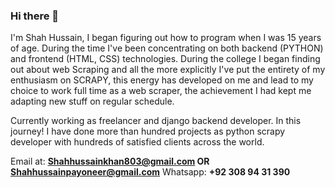 ### Hi there 👋

<!--
**Shah13079/shah13079** is a ✨ _special_ ✨ repository because its `README.md` (this file) appears on your GitHub profile. -->


I'm Shah Hussain, I began figuring out how to program when I was 15 years of age. During the time I've been concentrating on both backend (PYTHON) and frontend (HTML, CSS) technologies. During the college I began finding out about web Scraping and all the more explicitly I've put the entirety of my enthusiasm on SCRAPY, this energy has developed on me and lead to my choice to work full time as a web scraper, the achievement I had kept me adapting new stuff on regular schedule.

Currently working as freelancer and django backend developer. In this journey! I have done more than hundred projects as python scrapy developer with hundreds of satisfied clients across the world.

Email at: **Shahhussainkhan803@gmail.com OR
        Shahhussainpayoneer@gmail.com**
Whatsapp: **+92 308 94 31 390**


